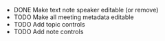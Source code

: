 - DONE Make text note speaker editable (or remove)
- TODO Make all meeting metadata editable
- TODO Add topic controls
- TODO Add note controls
